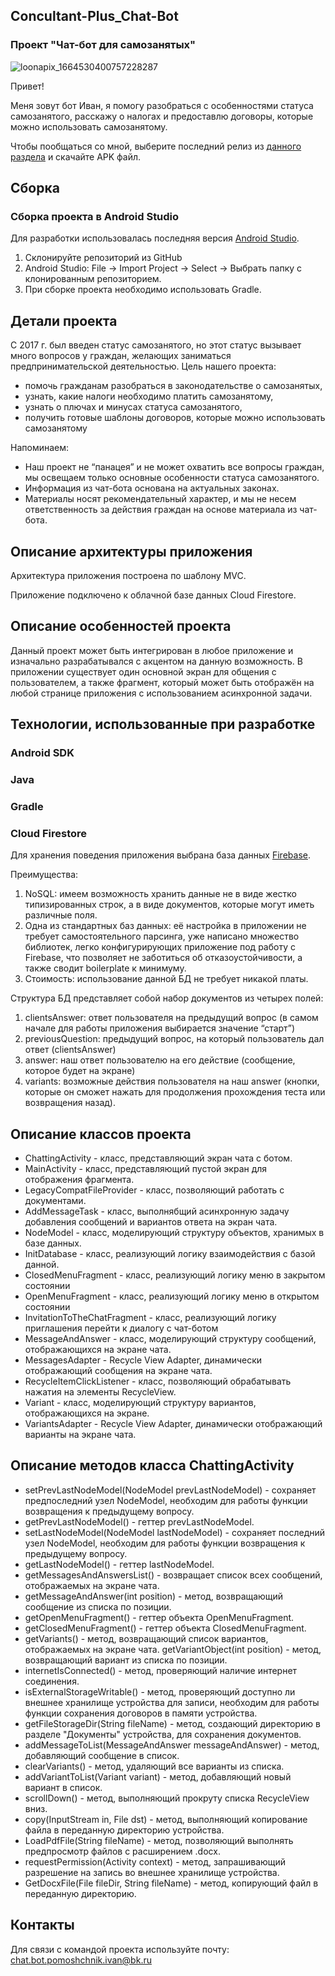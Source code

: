 ## Concultant-Plus_Chat-Bot  
### Проект "Чат-бот для самозанятых"

![loonapix_1664530400757228287](https://user-images.githubusercontent.com/90005421/195982326-d8b25ef3-9683-41c2-be3d-5a414312e22c.png)

Привет! 

Меня зовут бот Иван, я помогу разобраться с особенностями статуса самозанятого, расскажу о налогах  и предоставлю договоры, которые можно использовать самозанятому. 

Чтобы пообщаться со мной, выберите последний релиз из [данного раздела](https://github.com/uzorov/Concultant-Plus_Chat-Bot/releases) и скачайте APK файл.



## Сборка

### Сборка проекта в Android Studio 
Для разработки использовалась последняя версия [Android Studio](http://developer.android.com/sdk/installing/studio.html). 
1. Склонируйте репозиторий из GitHub
2. Android Studio: File -> Import Project -> Select -> Выбрать папку с клонированным репозиторием.
3. При сборке проекта необходимо использовать Gradle. 

## Детали проекта 
С 2017 г. был введен статус самозанятого, но этот статус вызывает много вопросов у граждан, желающих заниматься предпринимательской деятельностью.
Цель нашего проекта: 
* помочь гражданам разобраться в законодательстве о самозанятых,
* узнать, какие налоги необходимо платить самозанятому,
* узнать о плючах и минусах статуса самозанятого,
* получить готовые шаблоны договоров, которые можно использовать самозанятому

Напоминаем:
* Наш проект не “панацея” и не может охватить все вопросы граждан, мы освещаем только основные особенности статуса самозанятого.  
* Информация из чат-бота основана на актуальных законах.
* Материалы носят рекомендательный характер, и мы не несем ответственность за действия граждан на основе материала из чат-бота. 


## Описание архитектуры приложения

Архитектура приложения построена по шаблону MVC. 

Приложение подключено к облачной базе данных Cloud Firestore.

## Описание особенностей проекта

Данный проект может быть интегрирован в любое приложение и изначально разрабатывался с акцентом на данную возможность. В приложении существует один основной экран для общения с пользователем, а также фрагмент, который может быть отображён на любой странице приложения с использованием асинхронной задачи. 

## Технологии, использованные при разработке

### Android SDK
### Java
### Gradle
### Cloud Firestore

Для хранения поведения приложения выбрана база данных [Firebase](https://console.firebase.google.com/u/0/project/cp-project-87030/firestore/data/~2Fchatbot%20behaviour~2FEvwgm2X0oHYjHjOhDZs6). 

Преимущества:
1. NoSQL: имеем возможность хранить данные не в виде жестко типизированных строк, а в виде документов, которые могут иметь различные поля.
2. Одна из стандартных баз данных: её настройка в приложении не требует самостоятельного парсинга, уже написано множество библиотек, легко конфигурирующих приложение под работу с Firebase, что позволяет не заботиться об отказоустойчивости, а также сводит boilerplate к минимуму.
3. Стоимость: использование данной БД не требует никакой платы.

Структура БД представляет собой набор документов из четырех полей:
1. clientsAnswer: ответ пользователя на предыдущий вопрос (в самом начале для работы приложения выбирается значение “старт”)
2. previousQuestion: предыдущий вопрос, на который пользователь дал ответ (clientsAnswer)
3. answer: наш ответ пользователю на его действие (сообщение, которое будет на экране)
4. variants: возможные действия пользователя на наш answer (кнопки, которые он сможет нажать для продолжения прохождения теста или возвращения назад).

## Описание классов проекта

* ChattingActivity - класс, представляющий экран чата с ботом.
* MainActivity - класс, представляющий пустой экран для отображения фрагмента.
* LegacyCompatFileProvider - класс, позволяющий работать с документами.
* AddMessageTask - класс, выполнябщий асинхронную задачу добавления сообщений и вариантов ответа на экран чата.
* NodeModel - класс, моделирующий структуру объектов, хранимых в базе данных.
* InitDatabase - класс, реализующий логику взаимодействия с базой данной.
* ClosedMenuFragment - класс, реализующий логику меню в закрытом состоянии
* OpenMenuFragment - класс, реализующий логику меню в открытом состоянии 
* InvitationToTheChatFragment - класс, реализующий логику приглашения перейти к диалогу с чат-ботом
* MessageAndAnswer - класс, моделирующий структуру сообщений, отображающихся на экране чата.
* MessagesAdapter - Recycle View Adapter, динамически отображающий сообщения на экране чата.
* RecycleItemClickListener - класс, позволяющий обрабатывать нажатия на элементы RecycleView.
* Variant - класс, моделирующий структуру вариантов, отображающихся на экране.
* VariantsAdapter -  Recycle View Adapter, динамически отображающий варианты на экране чата.

## Описание методов класса ChattingActivity

* setPrevLastNodeModel(NodeModel prevLastNodeModel) - сохраняет предпоследний узел NodeModel, необходим для работы функции возвращения к предыдущему вопросу.
* getPrevLastNodeModel() - геттер prevLastNodeModel.
* setLastNodeModel(NodeModel lastNodeModel) - сохраняет последний узел NodeModel, необходим для работы функции возвращения к предыдущему вопросу.
* getLastNodeModel() - геттер lastNodeModel.
* getMessagesAndAnswersList() - возвращает список всех сообщений, отображаемых на экране чата.
* getMessageAndAnswer(int position) - метод, возвращающий сообщение из списка по позиции.
* getOpenMenuFragment() - геттер объекта OpenMenuFragment.
* getClosedMenuFragment() - геттер объекта ClosedMenuFragment.
* getVariants() - метод, возвращающий список вариантов, отображаемых на экране чата.
getVariantObject(int position) - метод, возвращающий вариант из списка по позиции.
* internetIsConnected() - метод, проверяющий наличие интернет соединения.
* isExternalStorageWritable() - метод, проверяющий доступно ли внешнее хранилище устройства для записи, необходим для работы функции сохранения договоров в памяти устройства.
* getFileStorageDir(String fileName) - метод, создающий директорию в разделе "Документы" устройства, для сохранения документов.
* addMessageToList(MessageAndAnswer messageAndAnswer) - метод, добавляющий сообщение в список.
* clearVariants() - метод, удаляющий все варианты из списка.
* addVariantToList(Variant variant) - метод, добавляющий новый вариант в список.
* scrollDown() - метод, выполняющий прокруту списка RecycleView вниз.
* copy(InputStream in, File dst) - метод, выполняющий копирование файла в переданную директорию устройства.
* LoadPdfFile(String fileName) - метод, позволяющий выполнять предпросмотр файлов с расширением .docx.
* requestPermission(Activity context) - метод, запрашивающий разрешение на запись во внешнее хранилище устройства.
* GetDocxFile(File fileDir, String fileName) - метод, копирующий файл в переданную директорию.

## Контакты

Для связи с командой проекта используйте почту: chat.bot.pomoshchnik.ivan@bk.ru
